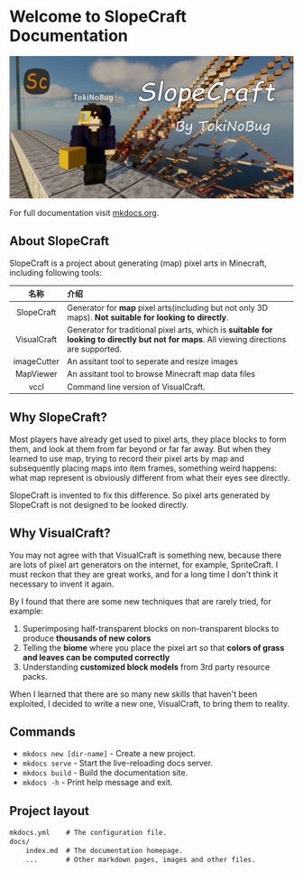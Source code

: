 # Welcome to SlopeCraft Documentation

![SlopeCraft](_static/image/SlopeCraft.png)

For full documentation visit [mkdocs.org](https://www.mkdocs.org).

## About SlopeCraft

SlopeCraft is a project about generating (map) pixel arts in Minecraft, including following tools:

|    名称     | 介绍                                                                                                                                          |
| :---------: | :-------------------------------------------------------------------------------------------------------------------------------------------- |
| SlopeCraft  | Generator for **map** pixel arts(including but not only 3D maps). **Not suitable for looking to directly**.                                   |
| VisualCraft | Generator for traditional pixel arts, which is **suitable for looking to directly but not for maps**.   All viewing directions are supported. |
| imageCutter | An assitant tool to seperate and resize images                                                                                                |
|  MapViewer  | An assitant tool to browse Minecraft map data files                                                                                           |
|    vccl     | Command line version of  VisualCraft.                                                                                                         |

## Why SlopeCraft?

Most players have already get used to pixel arts, they place blocks to form them, and look at them from far beyond or far far away. But when they learned to use map, trying to record their pixel arts by map and subsequently placing maps into item frames, something weird happens: what map represent is obviously different from what their eyes see directly. 

SlopeCraft is invented to fix this difference. So pixel arts generated by SlopeCraft is not designed to be looked directly.

## Why VisualCraft?

You may not agree with that VisualCraft is something new, because there are lots of pixel art generators on the internet, for example, SpriteCraft. I must reckon that they are great works, and for a long time I don't think it necessary to invent it again. 

By I found that there are some new techniques that are rarely tried, for example:

1. Superimposing half-transparent blocks on non-transparent blocks to produce **thousands of new colors**
2. Telling the **biome** where you place the pixel art so that **colors of grass and leaves can be computed correctly**
3. Understanding **customized block models** from 3rd party resource packs.

When I learned that there are so many new skills that haven't been exploited, I decided to write a new one, VisualCraft, to bring them to reality.

## Commands

* `mkdocs new [dir-name]` - Create a new project.
* `mkdocs serve` - Start the live-reloading docs server.
* `mkdocs build` - Build the documentation site.
* `mkdocs -h` - Print help message and exit.

## Project layout

    mkdocs.yml    # The configuration file.
    docs/
        index.md  # The documentation homepage.
        ...       # Other markdown pages, images and other files.
